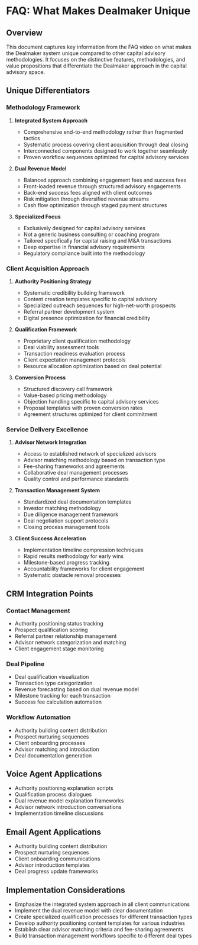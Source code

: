 # FAQ: What Makes Dealmaker Unique

## Overview
This document captures key information from the FAQ video on what makes the Dealmaker system unique compared to other capital advisory methodologies. It focuses on the distinctive features, methodologies, and value propositions that differentiate the Dealmaker approach in the capital advisory space.

## Unique Differentiators

### Methodology Framework
1. **Integrated System Approach**
   - Comprehensive end-to-end methodology rather than fragmented tactics
   - Systematic process covering client acquisition through deal closing
   - Interconnected components designed to work together seamlessly
   - Proven workflow sequences optimized for capital advisory services

2. **Dual Revenue Model**
   - Balanced approach combining engagement fees and success fees
   - Front-loaded revenue through structured advisory engagements
   - Back-end success fees aligned with client outcomes
   - Risk mitigation through diversified revenue streams
   - Cash flow optimization through staged payment structures

3. **Specialized Focus**
   - Exclusively designed for capital advisory services
   - Not a generic business consulting or coaching program
   - Tailored specifically for capital raising and M&A transactions
   - Deep expertise in financial advisory requirements
   - Regulatory compliance built into the methodology

### Client Acquisition Approach
1. **Authority Positioning Strategy**
   - Systematic credibility building framework
   - Content creation templates specific to capital advisory
   - Specialized outreach sequences for high-net-worth prospects
   - Referral partner development system
   - Digital presence optimization for financial credibility

2. **Qualification Framework**
   - Proprietary client qualification methodology
   - Deal viability assessment tools
   - Transaction readiness evaluation process
   - Client expectation management protocols
   - Resource allocation optimization based on deal potential

3. **Conversion Process**
   - Structured discovery call framework
   - Value-based pricing methodology
   - Objection handling specific to capital advisory services
   - Proposal templates with proven conversion rates
   - Agreement structures optimized for client commitment

### Service Delivery Excellence
1. **Advisor Network Integration**
   - Access to established network of specialized advisors
   - Advisor matching methodology based on transaction type
   - Fee-sharing frameworks and agreements
   - Collaborative deal management processes
   - Quality control and performance standards

2. **Transaction Management System**
   - Standardized deal documentation templates
   - Investor matching methodology
   - Due diligence management framework
   - Deal negotiation support protocols
   - Closing process management tools

3. **Client Success Acceleration**
   - Implementation timeline compression techniques
   - Rapid results methodology for early wins
   - Milestone-based progress tracking
   - Accountability frameworks for client engagement
   - Systematic obstacle removal processes

## CRM Integration Points

### Contact Management
- Authority positioning status tracking
- Prospect qualification scoring
- Referral partner relationship management
- Advisor network categorization and matching
- Client engagement stage monitoring

### Deal Pipeline
- Deal qualification visualization
- Transaction type categorization
- Revenue forecasting based on dual revenue model
- Milestone tracking for each transaction
- Success fee calculation automation

### Workflow Automation
- Authority building content distribution
- Prospect nurturing sequences
- Client onboarding processes
- Advisor matching and introduction
- Deal documentation generation

## Voice Agent Applications
- Authority positioning explanation scripts
- Qualification process dialogues
- Dual revenue model explanation frameworks
- Advisor network introduction conversations
- Implementation timeline discussions

## Email Agent Applications
- Authority building content distribution
- Prospect nurturing sequences
- Client onboarding communications
- Advisor introduction templates
- Deal progress update frameworks

## Implementation Considerations
- Emphasize the integrated system approach in all client communications
- Implement the dual revenue model with clear documentation
- Create specialized qualification processes for different transaction types
- Develop authority positioning content templates for various industries
- Establish clear advisor matching criteria and fee-sharing agreements
- Build transaction management workflows specific to different deal types
